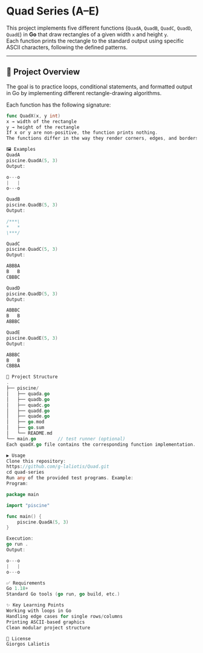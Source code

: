 # Quad Series (A–E)

This project implements five different functions (`QuadA`, `QuadB`, `QuadC`, `QuadD`, `QuadE`) in **Go** that draw rectangles of a given width `x` and height `y`.  
Each function prints the rectangle to the standard output using specific ASCII characters, following the defined patterns.

---

## 📖 Project Overview

The goal is to practice loops, conditional statements, and formatted output in Go by implementing different rectangle-drawing algorithms.  

Each function has the following signature:

```go
func QuadX(x, y int)
x → width of the rectangle
y → height of the rectangle
If x or y are non-positive, the function prints nothing.
The functions differ in the way they render corners, edges, and borders.

🖼️ Examples
QuadA
piscine.QuadA(5, 3)
Output:

o---o
|   |
o---o

QuadB
piscine.QuadB(5, 3)
Output:

/***\
*   *
\***/

QuadC
piscine.QuadC(5, 3)
Output:

ABBBA
B   B
CBBBC

QuadD
piscine.QuadD(5, 3)
Output:

ABBBC
B   B
ABBBC

QuadE
piscine.QuadE(5, 3)
Output:

ABBBC
B   B
CBBBA

📂 Project Structure
.
├── piscine/
│   ├── quada.go
│   ├── quadb.go
│   ├── quadc.go
│   ├── quadd.go
│   ├── quade.go
│   ├── go.mod
│   ├── go.sum
│   └── README.md
└── main.go        // test runner (optional)
Each quadX.go file contains the corresponding function implementation.

▶️ Usage
Clone this repository:
https://github.com/g-laliotis/Quad.git
cd quad-series
Run any of the provided test programs. Example:
Program:

package main

import "piscine"

func main() {
    piscine.QuadA(5, 3)
}

Execution:
go run .
Output:

o---o
|   |
o---o

✅ Requirements
Go 1.18+
Standard Go tools (go run, go build, etc.)

✨ Key Learning Points
Working with loops in Go
Handling edge cases for single rows/columns
Printing ASCII-based graphics
Clean modular project structure

📝 License
Giorgos Laliotis
